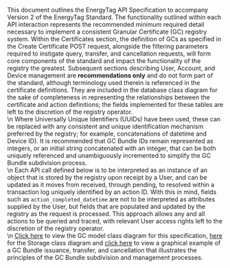 This document outlines the EnergyTag API Specification to accompany Version 2 of
the EnergyTag Standard.
The functionality outlined within each API interaction represents the recommended
minimum required detail necessary to implement a consistent Granular Certificate
(GC) registry system.
Within the Certificates section, the definition of GCs as specified in the Create
Certificate POST request, alongside the filtering parameters required to instigate
query, transfer, and cancellation requests, will form core components of the standard
and impact the functionality of the registry the greatest. Subsequent sections
describing User, Account, and Device management are **recommendations
only** and do not form part of the standard, although terminology used therein is
referenced in the certificate definitions. They are included in the database class
diagram for the sake of completeness in representing the relationships between the
certificate and action definitions; the fields implemented for these tables are
left to the discretion of the registry operator.
<br>\n
Where Universally Unique Identifiers (UUIDs) have been used, these can be replaced with
any consistent and unique identification mechanism preferred by the registry; for
example, concatenations of datetime and Device ID). It is recommended that GC Bundle
IDs remain represented as integers, or an initial string concatenated with an integer,
that can be both uniquely referenced and unambiguously incremented to simplify the
GC Bundle subdivision process.
<br>\n
Each API call defined below is to be interpreted as an instance of an object that is
stored by the registry upon receipt by a User, and can be updated as it moves from
received, through pending, to resolved within a transaction log uniquely identified
by an action ID. With this in mind, fields such as `action_completed_datetime` are
not to be interpreted as attributes supplied by the User, but fields that are
populated and updated by the registry as the request is processed.
This approach allows any and all actions to be queried and traced, with relevant
User access rights left to the discretion of the registry operator.
<br>\n
[Click here](https://pasteboard.co/KHFQcxYCoRPL.png) to view the GC model class diagram
for this specification, [here](https://pasteboard.co/KHFQcxYCoRPL.png) for the Storage class diagram and
[click here](https://pasteboard.co/KIRLh9VKr2KO.png) to
view a graphical example of a GC Bundle issuance, transfer, and cancellation that
illustrates the principles of the GC Bundle subdivision and management processes.
